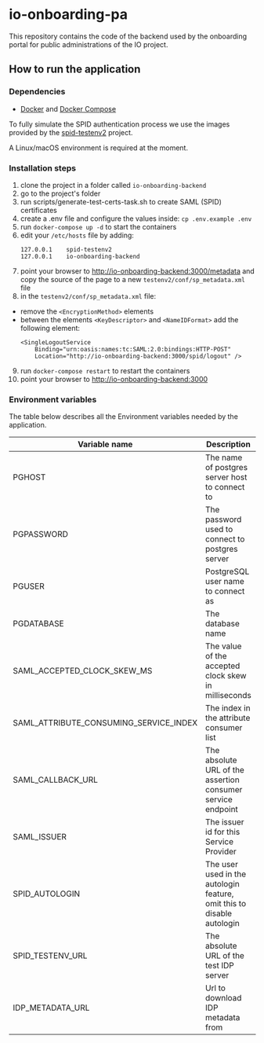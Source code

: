 # io-onboarding-pa
This repository contains the code of the backend used by the onboarding portal for public administrations of the IO project.

## How to run the application

### Dependencies

* [Docker](https://www.docker.com/) and [Docker Compose](https://github.com/docker/compose)

To fully simulate the SPID authentication process we use the images provided by the
[spid-testenv2](https://github.com/italia/spid-testenv2) project.

A Linux/macOS environment is required at the moment.

### Installation steps

1. clone the project in a folder called `io-onboarding-backend`
2. go to the project's folder
3. run scripts/generate-test-certs-task.sh to create SAML (SPID) certificates
4. create a .env file and configure the values inside: `cp .env.example .env`
5. run `docker-compose up -d` to start the containers
6. edit your `/etc/hosts` file by adding:
    ```
    127.0.0.1    spid-testenv2
    127.0.0.1    io-onboarding-backend
    ```
7. point your browser to [http://io-onboarding-backend:3000/metadata](http://io-onboarding-backend:3000/metadata) and copy the source of the
    page to a new `testenv2/conf/sp_metadata.xml` file
8. in the `testenv2/conf/sp_metadata.xml` file:
  - remove the `<EncryptionMethod>` elements
  - between the elements `<KeyDescriptor>` and `<NameIDFormat>` add the following element:
     ```
     <SingleLogoutService 
         Binding="urn:oasis:names:tc:SAML:2.0:bindings:HTTP-POST"
         Location="http://io-onboarding-backend:3000/spid/logout" /> 
    ``` 
9. run `docker-compose restart` to restart the containers
10. point your browser to [http://io-onboarding-backend:3000](http://io-onboarding-backend:3000)

### Environment variables

The table below describes all the Environment variables needed by the application.

| Variable name                          | Description                                                            | type   |
|----------------------------------------|------------------------------------------------------------------------|--------|
| PGHOST                                 | The name of postgres server host to connect to                         | string |
| PGPASSWORD                             | The password used to connect to postgres server                        | string |
| PGUSER                                 | PostgreSQL user name to connect as                                     | string |
| PGDATABASE                             | The database name                                                      | string |
| SAML_ACCEPTED_CLOCK_SKEW_MS            | The value of the accepted clock skew in milliseconds                   | number |
| SAML_ATTRIBUTE_CONSUMING_SERVICE_INDEX | The index in the attribute consumer list                               | number |
| SAML_CALLBACK_URL                      | The absolute URL of the assertion consumer service endpoint            | string |
| SAML_ISSUER                            | The issuer id for this Service Provider                                | string |
| SPID_AUTOLOGIN                         | The user used in the autologin feature, omit this to disable autologin | string |
| SPID_TESTENV_URL                       | The absolute URL of the test IDP server                                | string |
| IDP_METADATA_URL                       | Url to download IDP metadata from                                      | string |
